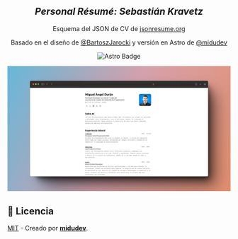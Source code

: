 <div align="center">
<h2>
    <em>Personal Résumé: Sebastián Kravetz</em>
</h2>
<p>
Esquema del JSON de CV de <a href="https://jsonresume.org/schema/">jsonresume.org</a>
</p>

<p>
Basado en el diseño de <a href="https://github.com/BartoszJarocki/cv">@BartoszJarocki</a> y versión en Astro de <a href="https://github.com/midudev">@midudev</a>

</p>

</div>

<p></p>

<div align="center">

![Astro Badge](https://img.shields.io/badge/Astro-BC52EE?logo=astro&logoColor=fff&style=flat)

</div>

<img src="portada.png"></img>

## 🔑 Licencia

[MIT](LICENSE.txt) - Creado por [**midudev**](https://midu.dev).
